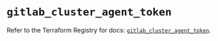 # `gitlab_cluster_agent_token`

Refer to the Terraform Registry for docs: [`gitlab_cluster_agent_token`](https://registry.terraform.io/providers/gitlabhq/gitlab/17.0.1/docs/resources/cluster_agent_token).

